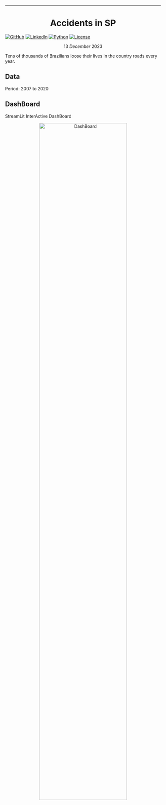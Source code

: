 ---
# <center>Accidents in SP</center>

[![GitHub](https://img.shields.io/badge/GitHub-000000?logo=github&logoColor=white)](https://github.com/kauefs/)
[![LinkedIn](https://img.shields.io/badge/LinkedIn-0077B5?logo=linkedin&logoColor=white)](https://www.linkedin.com/in/kauefs/)
[![Python](https://img.shields.io/badge/Python-3-blue.svg)](https://www.python.org/)
[![License](https://img.shields.io/badge/License-Apache_2.0-black.svg)](https://www.apache.org/licenses/LICENSE-2.0)

$$13\ December\ 2023$$

Tens of thousands of Brazilians loose their lives in the country roads every year.

## Data

Period: 2007 to 2020

## DashBoard

StreamLit InterActive DashBoard

<p align=center><a href=https://criminality.streamlit.app><img alt=DashBoard src=https://github.com/kauefs/AccidentsSP/raw/%40/images/AccidentsSP.png width=75%></a></p>
